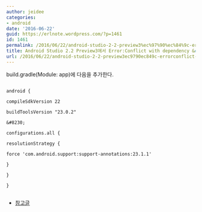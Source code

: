 ```yaml
---
author: jeidee
categories:
- android
date: '2016-06-22'
guid: https://erlnote.wordpress.com/?p=1461
id: 1461
permalink: /2016/06/22/android-studio-2-2-preview3%ec%97%90%ec%84%9c-errorconflict-with-dependency-com-android-supportsupport-annotations-resolved-versions-for-app-23-1-1-and-test-app-22-2-1-differ-see-httpg/
title: Android Studio 2.2 Preview3에서 Error:Conflict with dependency &#8216;com.android.support:support-annotations&#8217;. Resolved versions for app (23.1.1) and test app (22.2.1) differ. See http://g.co/androidstudio/app-test-app-conflict for details.
url: /2016/06/22/android-studio-2-2-preview3ec9790ec849c-errorconflict-with-dependency-com-android-supportsupport-annotations-resolved-versions-for-app-23-1-1-and-test-app-22-2-1-differ-see-httpg
---
```


build.gradle(Module: app)에 다음을 추가한다.

```
  
android {
      
compileSdkVersion 22
      
buildToolsVersion "23.0.2"
      
&#8230;

configurations.all {
          
resolutionStrategy {
              
force 'com.android.support:support-annotations:23.1.1'
          
}
      
}
  
}
  
```

  * [참고글](https://github.com/square/assertj-android/issues/193)